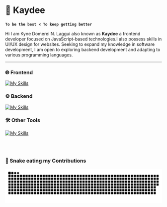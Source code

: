 # 🐧 Kaydee

**`To be the best < To keep getting better`**

Hi I am Kyne Domerei N. Laggui also known as **Kaydee** a frontend developer focused on JavaScript-based technologies.I also possess skills in UI/UX design for websites. Seeking to expand my knowledge in software development, I am open to exploring backend development and adapting to various programming languages.

---

### 🌐 Frontend
[![My Skills](https://skillicons.dev/icons?i=react,next,vite,wordpress,tailwind,bootstrap,shadcn,sass,html,css)](https://skillicons.dev)

### ⚙️ Backend
[![My Skills](https://skillicons.dev/icons?i=nodejs,express,supabase,mysql,firebase,python,laravel)](https://skillicons.dev)

### 🛠 Other Tools
[![My Skills](https://skillicons.dev/icons?i=vscode,github,gitlab,vercel,figma,photoshop,linux,unity)](https://skillicons.dev)

<br />

#


### 🐍 Snake eating my Contributions  

<div align="center">

  <img alt="snake eating my contributions" src="https://raw.githubusercontent.com/KyneLaggui/KyneLaggui/output/github-contribution-grid-snake-dark.svg" />
</div>

#






